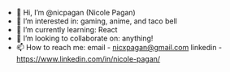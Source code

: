 - 👋 Hi, I’m @nicpagan (Nicole Pagan)
- 👀 I’m interested in: gaming, anime, and taco bell
- 🌱 I’m currently learning: React
- 💞️ I’m looking to collaborate on: anything! 
- 📫 How to reach me: 
email - nicxpagan@gmail.com
linkedin - https://www.linkedin.com/in/nicole-pagan/

<!---
nicpagan/nicpagan is a ✨ special ✨ repository because its `README.md` (this file) appears on your GitHub profile.
You can click the Preview link to take a look at your changes.
--->
